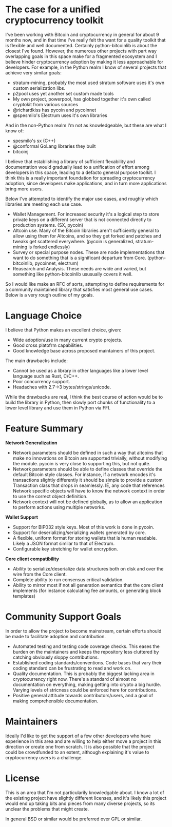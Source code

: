 The case for a unified cryptocurrency toolkit
=============================================

I've been working with Bitcoin and cryptocurrency in general for about 9 months now, and in that time I've really felt the want for a quality toolkit that is flexible and well documented. Certainly python-bitcoinlib is about the closest I've found. However, the numerous other projects with part way overlapping goals in this space make for a fragmented ecosystem and I believe hinder cryptocurrency adoption by making it less approachable for developers. For example, in the Python realm I know of several projects that achieve very similar goals:

* stratum-mining, probably the most used stratum software uses it's own custom serialization libs.
* p2pool uses yet another set custom made tools
* My own project, powerpool, has globbed together it's own called cryptokit from various sources
* @richardkiss has pycoin and pycoinnet
* @spesmilo's Electrum uses it's own libraries

And in the non-Python realm I'm not as knowledgeable, but these are what I know of:

* spesmilo's sx (C++)
* @conformal GoLang libraries they built
* bitcoinj

I believe that establishing a library of sufficient flexability and documentation would gradually lead to a unification of effort among developers in this space, leading to a defacto general purpose toolkit. I think this is a really important foundation for spreading cryptocurrency adoption, since developers make applications, and in turn more applications bring more users.

Below I've attempted to identify the major use cases, and roughly which libraries are meeting each use case.

* Wallet Management. For increased security it's a logical step to store private keys on a different server that is not connected directly to production systems. (SX, pycoin)
* Altcoin use. Many of the Bitcoin libraries aren't sufficiently general to allow using them for Altcoins, and so they get forked and patches and tweaks get scattered everywhere. (pycoin is generalized, stratum-mining is forked endlessly)
* Survey or special purpose nodes. These are node implementations that want to do something that is a significant departure from Core. (python-bitcoinlib, pycoinnet, electrum)
* Reasearch and Analysis. These needs are wide and varied, but something like python-bitcoinlib ususually covers it well.

So I would like make an RFC of sorts, attempting to define requirements for a community maintained library that satisfies most general use cases. Below is a very rough outline of my goals.

Language Choice
===============

I believe that Python makes an excellent choice, given:

* Wide adoption/use in many current crypto projects.
* Good cross platofrm capabilities.
* Good knowledge base across proposed maintainers of this project.

The main drawbacks include:

* Cannot be used as a library in other languages like a lower level language such as Rust, C/C++.
* Poor concurrency support.
* Headaches with 2.7->3 bytes/strings/unicode.

While the drawbacks are real, I think the best course of action would be to build the library in Python, then slowly port chunks of functionality to a lower level library and use them in Python via FFI.

Feature Summary
===============

**Network Generalization**

* Network parameters should be defined in such a way that altcoins that make no innovations on Bitcoin are supported trivially, without modifying the module. pycoin is very close to supporting this, but not quite.
* Network parameters should be able to define classes that override the default Bitcoin style classes. For instance, if a network encodes it's transactions slightly differently it should be simple to provide a custom Transaction class that drops in seamlessly. IE, any code that references Network specific objects will have to know the network context in order to use the correct object definition.
* Network context will not be defined globally, as to allow an application to perform actions using multiple networks.

**Wallet Support**

* Support for BIP032 style keys. Most of this work is done in pycoin.
* Support for deserializing/serializing wallets generated by core.
* A flexible, uniform format for storing wallets that is human readable. Likely a JSON format similar to that of Electrum.
* Configurable key stretching for wallet encryption.

**Core client compatibility**

* Ability to serialize/deserialize data structures both on disk and over the wire from the Core client.
* Complete ability to run consensus critical validation.
* Ability to mirror most if not all generation semantics that the core client implements (for instance calculating fee amounts, or generating block templates)

Community Support Goals
=======================

In order to allow the project to become mainstream, certain efforts should be made to facilitate adoption and contribution.

* Automated testing and testing code coverage checks. This eases the burden on the maintainers and keeps the repository less cluttered by catching obviously sloppy contributions.
* Established coding standards/conventions. Code bases that vary their coding standard can be frustrating to read and work on.
* Quality documentation. This is probably the biggest lacking area in cryptocurrency right now. There's a standard of almost no documentation on everything, making getting into crypto a big hurdle. Varying levels of stricness could be enforced here for contributions.
* Positive general attitude towards contributors/users, and a goal of making comprehensible documentation.

Maintainers
=======================

Ideally I'd like to get the support of a few other developers who have experience in this area and are willing to help either move a project in this direction or create one from scratch. It is also possible that the project could be crowdfunded to an extent, although explaining it's value to cryptocurrency users is a challenge.

License
=======================

This is an area that I'm not particularily knowledgable about. I know a lot of the existing project have slightly different licenses, and it's likely this project would end up taking bits and pieces from many diverse projects, so its unclear the problems that might create.

In general BSD or similar would be preferred over GPL or similar.
